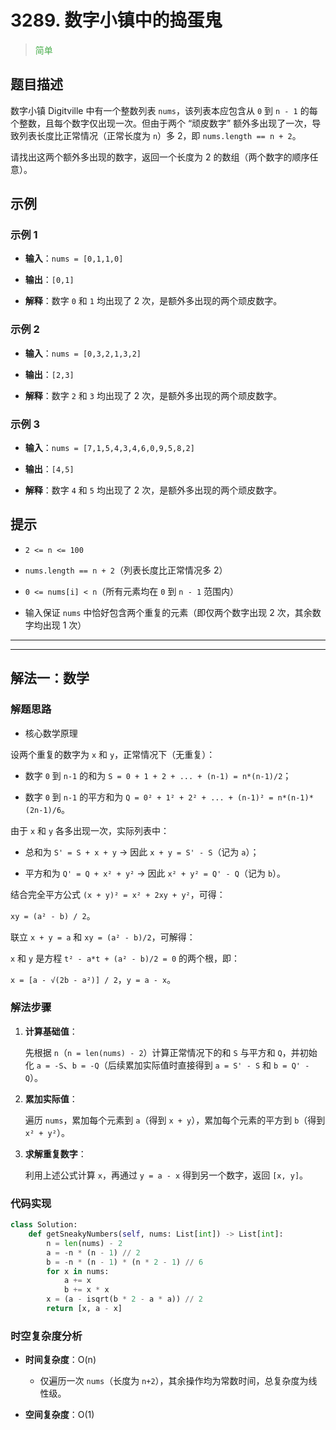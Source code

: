 # 3289. 数字小镇中的捣蛋鬼
><span style="color:rgb(76,175,79)">简单</span>
## 题目描述

数字小镇 Digitville 中有一个整数列表 `nums`，该列表本应包含从 `0` 到 `n - 1` 的每个整数，且每个数字仅出现一次。但由于两个 “顽皮数字” 额外多出现了一次，导致列表长度比正常情况（正常长度为 `n`）多 2，即 `nums.length == n + 2`。

请找出这两个额外多出现的数字，返回一个长度为 2 的数组（两个数字的顺序任意）。

## 示例

### 示例 1



* **输入**：`nums = [0,1,1,0]`

* **输出**：`[0,1]`

* **解释**：数字 `0` 和 `1` 均出现了 2 次，是额外多出现的两个顽皮数字。

### 示例 2



* **输入**：`nums = [0,3,2,1,3,2]`

* **输出**：`[2,3]`

* **解释**：数字 `2` 和 `3` 均出现了 2 次，是额外多出现的两个顽皮数字。

### 示例 3



* **输入**：`nums = [7,1,5,4,3,4,6,0,9,5,8,2]`

* **输出**：`[4,5]`

* **解释**：数字 `4` 和 `5` 均出现了 2 次，是额外多出现的两个顽皮数字。

## 提示



* `2 <= n <= 100`

* `nums.length == n + 2`（列表长度比正常情况多 2）

* `0 <= nums[i] < n`（所有元素均在 `0` 到 `n - 1` 范围内）

* 输入保证 `nums` 中恰好包含两个重复的元素（即仅两个数字出现 2 次，其余数字均出现 1 次）















***
***













## 解法一：数学

### 解题思路
- 核心数学原理

设两个重复的数字为 `x` 和 `y`，正常情况下（无重复）：



* 数字 `0` 到 `n-1` 的和为 `S = 0 + 1 + 2 + ... + (n-1) = n*(n-1)/2`；

* 数字 `0` 到 `n-1` 的平方和为 `Q = 0² + 1² + 2² + ... + (n-1)² = n*(n-1)*(2n-1)/6`。

由于 `x` 和 `y` 各多出现一次，实际列表中：



* 总和为 `S' = S + x + y` → 因此 `x + y = S' - S`（记为 `a`）；

* 平方和为 `Q' = Q + x² + y²` → 因此 `x² + y² = Q' - Q`（记为 `b`）。

结合完全平方公式 `(x + y)² = x² + 2xy + y²`，可得：

`xy = (a² - b) / 2`。

联立 `x + y = a` 和 `xy = (a² - b)/2`，可解得：

`x` 和 `y` 是方程 `t² - a*t + (a² - b)/2 = 0` 的两个根，即：

`x = [a - √(2b - a²)] / 2`，`y = a - x`。

### 解法步骤



1. **计算基础值**：

   先根据 `n`（`n = len(nums) - 2`）计算正常情况下的和 `S` 与平方和 `Q`，并初始化 `a = -S`、`b = -Q`（后续累加实际值时直接得到 `a = S' - S` 和 `b = Q' - Q`）。

2. **累加实际值**：

   遍历 `nums`，累加每个元素到 `a`（得到 `x + y`），累加每个元素的平方到 `b`（得到 `x² + y²`）。

3. **求解重复数字**：

   利用上述公式计算 `x`，再通过 `y = a - x` 得到另一个数字，返回 `[x, y]`。

### 代码实现



```python
class Solution:
    def getSneakyNumbers(self, nums: List[int]) -> List[int]:
        n = len(nums) - 2
        a = -n * (n - 1) // 2
        b = -n * (n - 1) * (n * 2 - 1) // 6
        for x in nums:
            a += x
            b += x * x
        x = (a - isqrt(b * 2 - a * a)) // 2
        return [x, a - x]
```

### 时空复杂度分析



- **时间复杂度**：O(n)

    - 仅遍历一次 `nums`（长度为 `n+2`），其余操作均为常数时间，总复杂度为线性级。
- **空间复杂度**：O(1)

